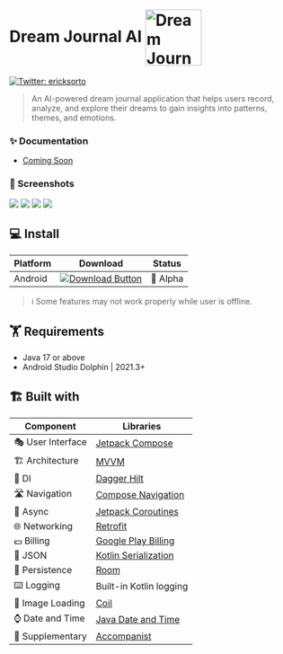 # Dream Journal AI <img src="https://cdn.midjourney.com/f6570e07-5f0f-470b-ab7a-271f899c5b74/0_0.png" alt="Dream Journal AI Logo" width="100" height="100" style="vertical-align: middle;">




<a href="https://twitter.com/ericksorto" target="_blank">
    <img alt="Twitter: ericksorto" src="https://img.shields.io/twitter/follow/ericksorto.svg?style=social" />
</a>

> An AI-powered dream journal application that helps users record, analyze, and explore their dreams to gain insights into patterns, themes, and emotions.

### ✨ Documentation

- [Coming Soon]()

### 🤳 Screenshots

![](https://imgur.com/1stScreenshot)
![](https://imgur.com/2ndScreenshot)
![](https://imgur.com/3rdScreenshot)
![](https://imgur.com/4thScreenshot)

## 💻 Install

| Platform          | Download                                                                                                                                                                       | Status          |
|-------------------|--------------------------------------------------------------------------------------------------------------------------------------------------------------------------------|-----------------|
| Android           | [![Download Button](https://play.google.com/intl/en_us/badges/static/images/badges/en_badge_web_generic.png)](https://play.google.com/store/apps/details?id=com.ericksorto.dreamjournalai) | 🧪 Alpha        |

> ℹ️ Some features may not work properly while user is offline.

## 🏋 Requirements

- Java 17 or above
- Android Studio Dolphin | 2021.3+

## 🏗️️ Built with

| Component         | Libraries                                                                                                                                                                                                                                |
|-------------------|------------------------------------------------------------------------------------------------------------------------------------------------------------------------------------------------------------------------------------------|
| 🎭 User Interface | [Jetpack Compose](https://developer.android.com/jetpack/compose)                                                                                                                                                                         |
| 🏗 Architecture   | [MVVM](https://en.wikipedia.org/wiki/Model%E2%80%93view%E2%80%93viewmodel)                                                                                                                                                               |
| 💉 DI             | [Dagger Hilt](https://dagger.dev/hilt/)                                                                                                                                                                                                  |
| 🛣️ Navigation    | [Compose Navigation](https://developer.android.com/jetpack/compose/navigation)                                                                                                                                                           |
| 🌊 Async          | [Jetpack Coroutines](https://developer.android.com/topic/libraries/architecture/coroutines)                                                                                                                                              |
| 🌐 Networking     | [Retrofit](https://square.github.io/retrofit/)                                                                                                                                                                                           |
| 💵 Billing        | [Google Play Billing](https://developer.android.com/google/play/billing)                                                                                                                                                                 |
| 📄 JSON           | [Kotlin Serialization](https://github.com/Kotlin/kotlinx.serialization)                                                                                                                                                                  |
| 💾 Persistence    | [Room](https://developer.android.com/training/data-storage/room)                                                                                                                                                                         |
| ⌨️ Logging        | Built-in Kotlin logging                                                                                                                                                                                                                  |
| 📸 Image Loading  | [Coil](https://coil-kt.github.io/coil/)                                                                                                                                                                                                  |
| ⌚ Date and Time  | [Java Date and Time](https://docs.oracle.com/en/java/javase/11/docs/api/java.base/java.base/java/time/package-summary.html)                                                                                                              |
| 🔧 Supplementary  | [Accompanist](https://github.com/google/accompanist)                                                                                                                                                                                     |
